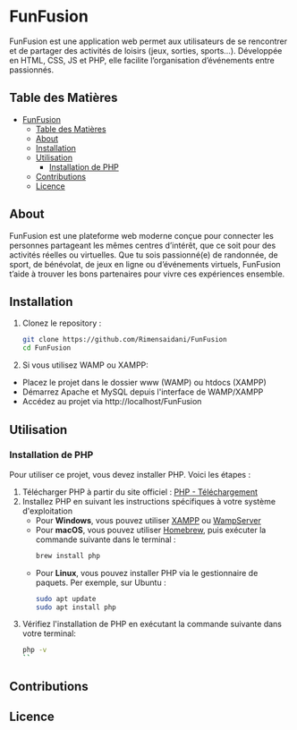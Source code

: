 # FunFusion
FunFusion est une application web  permet aux utilisateurs de se rencontrer et de partager des activités de loisirs (jeux, sorties, sports…). Développée en HTML, CSS, JS et PHP, elle facilite l’organisation d’événements entre passionnés.

## Table des Matières

- [FunFusion](#funfusion)
  - [Table des Matières](#table-des-matières)
  - [About](#about)
  - [Installation](#installation)
  - [Utilisation](#utilisation)
    - [Installation de PHP](#installation-de-php)
  - [Contributions](#contributions)
  - [Licence](#licence)

## About

FunFusion est une plateforme web moderne conçue pour connecter les personnes partageant les mêmes centres d’intérêt, que ce soit pour des activités réelles ou virtuelles. Que tu sois passionné(e) de randonnée, de sport, de bénévolat, de jeux en ligne ou d’événements virtuels, FunFusion t’aide à trouver les bons partenaires pour vivre ces expériences ensemble.

## Installation
1. Clonez le repository :
    ```bash
    git clone https://github.com/Rimensaidani/FunFusion
    cd FunFusion 
    ```
2. Si vous utilisez WAMP ou XAMPP:
* Placez le projet dans le dossier www (WAMP) ou htdocs (XAMPP)
* Démarrez Apache et MySQL depuis l'interface de WAMP/XAMPP
* Accédez au projet via http://localhost/FunFusion

## Utilisation

### Installation de PHP
Pour utiliser ce projet, vous devez installer PHP. Voici les étapes :
1. Télécharger PHP à partir du site officiel : [PHP - Téléchargement](https://www.php.net/downloads.php)
2. Installez PHP en suivant les instructions spécifiques à votre système d'exploitation
    - Pour **Windows**, vous pouvez utiliser [XAMPP](https://www.apachefriends.org/fr/index.html) ou [WampServer](http://www.wampserver.com/)
    - Pour **macOS**, vous pouvez utiliser [Homebrew](https://brew.sh/), puis exécuter la commande suivante dans le terminal :
        ```bash
        brew install php
        ```
    - Pour **Linux**, vous pouvez installer PHP via le gestionnaire de paquets. Per exemple, sur Ubuntu :
    	```bash
        sudo apt update
        sudo apt install php
        ```
3. Vérifiez l'installation de PHP en exécutant la commande suivante dans votre terminal:
   ```bash
   php -v
   ``

## Contributions

## Licence
